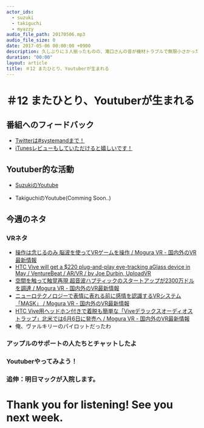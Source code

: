 ```yaml
---
actor_ids:
  - suzuki
  - takiguchi
  - myazzy
audio_file_path: 20170506.mp3
audio_file_size: 0
date: 2017-05-06 00:00:00 +0900
description: 久しぶりに３人揃ったものの、滝口さんの音が機材トラブルで無限小さかったんです。。次までに改善してくれるそうなのでご期待ください！今回のトークは流行りの夜光虫とか、YoutubeにTryしようぜ！という内容が中心です！
duration: "00:00"
layout: article
title: ＃12 またひとり、Youtuberが生まれる
---
```

# ＃12 またひとり、Youtuberが生まれる

## 番組へのフィードバック
* [Twitterは#systemandまで！](https://twitter.com/search?q=%23systemand)
* [iTunesレビューもしていただけると嬉しいです！](https://itunes.apple.com/jp/podcast/systemand-online/id1205168408?mt=2)

## Youtuber的な活動
* [SuzukiのYoutube](https://www.youtube.com/channel/UCqTozqKO5AWD8OccCnW3Rvw)

* TakiguchiのYoutube(Comming Soon..)

## 今週のネタ

### VRネタ
* [操作は念じるのみ 脳波を使ってVRゲームを操作 / Mogura VR - 国内外のVR最新情報](http://www.moguravr.com/vr-4-i-lab/)
* [HTC Vive will get a $220 plug-and-play eye-tracking aGlass device in May / VentureBeat / AR/VR / by Joe Durbin, UploadVR](https://venturebeat.com/2017/04/30/htc-vive-will-get-a-220-plug-and-play-eye-tracking-aglass-device-in-may/)
* [空間を触って触覚再現 超音波ハプティックのスタートアップが2300万ドルを調達 / Mogura VR - 国内外のVR最新情報](http://www.moguravr.com/mid-air-haptics-ultrahaptics/)
* [ニューロテクノロジーで表情に表れる前に感情を認識するVRシステム「MASK」 / Mogura VR - 国内外のVR最新情報](http://www.moguravr.com/mask-vr/)
* [HTC Vive用ヘッドホン付きで着脱も簡単な「Viveデラックスオーディオストラップ」北米では6月6日に発売へ / Mogura VR - 国内外のVR最新情報](http://www.moguravr.com/htc-vive-deluxe-audio-strap/)
* 俺、ヴァルキリーのパイロットだったわ

### アップルのサポートの人たちとチャットしたよ

### Youtuberやってみよう！

### 追伸：明日マックが入院します。

# Thank you for listening! See you next week.

